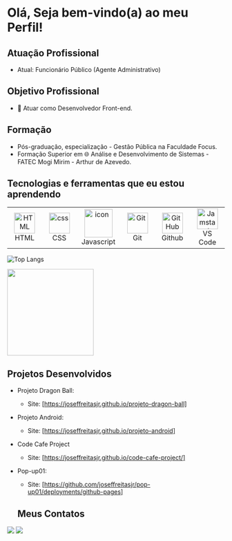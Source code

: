 
# Olá, Seja bem-vindo(a) ao meu Perfil!

## Atuação Profissional
- Atual: Funcionário Público (Agente Administrativo)

## Objetivo Profissional 
- 🚀 Atuar como Desenvolvedor Front-end.
  
## Formação
  - Pós-graduação, especialização - Gestão Pública na Faculdade Focus.
  - Formação Superior em 🌐 Análise e Desenvolvimento de Sistemas - FATEC Mogi Mirim - Arthur de Azevedo.

## Tecnologias e ferramentas que eu estou aprendendo

<table align="center">

  <tr>
   <td align="center"  width="96">
        <img src="https://skillicons.dev/icons?i=html" width="48" height="48" alt="HTML" />
      <br>HTML
    </td>
     <td align="center" width="96">
        <img src="https://skillicons.dev/icons?i=css" width="48" height="48" alt="css" />
      <br>CSS
    </td>
    <td align="center" width="96">
        <img src="https://techstack-generator.vercel.app/js-icon.svg" alt="icon" width="65" height="65" />
      <br>Javascript
    </td>
    <td align="center" width="96">
      <a href="#git" >
        <img src="https://upload.wikimedia.org/wikipedia/commons/thumb/3/3f/Git_icon.svg/1200px-Git_icon.svg.png" width="48" height="48" alt="Git" />
      </a>
      <br>Git
    </td>
    <td align="center" width="96">
        <img src="https://user-images.githubusercontent.com/25181517/192108374-8da61ba1-99ec-41d7-80b8-fb2f7c0a4948.png" width="48" height="48" alt="GitHub" />
      <br>Github
    </td>
         <td align="center"  width="96">
      <a href="#vscode">
        <img src="https://upload.wikimedia.org/wikipedia/commons/9/9a/Visual_Studio_Code_1.35_icon.svg" width="48" height="48" alt="Jamstack" />
      </a>
      <br>VS Code
    </td>
 </tr>
</table>

![Top Langs](https://github-readme-stats-git-masterrstaa-rickstaa.vercel.app/api/top-langs/?username=joseffreitasjr&bg_color=000&border_color=30A3DC&title_color=E94D5F&text_color=FFF)

<a href="#">
  <img height=200 align="center" src="https://my-stats-43gk.vercel.app/api?username=joseffreitasjr&show_icons=true&theme=radical&hide=contribs,issues&show=discussions_answered&rank_icon=github&include_all_commits=true&card_width=150" />
</a>


## Projetos Desenvolvidos
- Projeto Dragon Ball:
  - Site: [https://joseffreitasjr.github.io/projeto-dragon-ball]
- Projeto Android: 
  - Site: [https://joseffreitasjr.github.io/projeto-android]
- Code Cafe Project
  - Site: [https://joseffreitasjr.github.io/code-cafe-project/]
- Pop-up01:
  - Site: [https://github.com/joseffreitasjr/pop-up01/deployments/github-pages]

  ## Meus Contatos
<div>  
  <a href="https://www.linkedin.com/in/joseffreitasjr" target="_blank"><img src="https://img.shields.io/badge/-LinkedIn-%230077B5?style=for-the-badge&logo=linkedin&logoColor=white" target="_blank"></a> 
  <a href= "mailto:josef.freitasjr@yahoo.com"><img src= "https://img.shields.io/badge/Yahoo!-6001D2?style=for-the-badge&logo=Yahoo!&logoColor=white)"></a>
</div>
